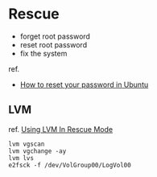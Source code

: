 
# Rescue

* forget root password
* reset root password
* fix the system

ref.

* [How to reset your password in Ubuntu](http://www.psychocats.net/ubuntu/resetpassword)

## LVM
ref. [Using LVM In Rescue Mode](http://dailypackage.fedorabook.com/index.php?/archives/159-System-Recovery-Week-Using-LVM-In-Rescue-Mode.html)

    lvm vgscan
    lvm vgchange -ay
    lvm lvs
    e2fsck -f /dev/VolGroup00/LogVol00